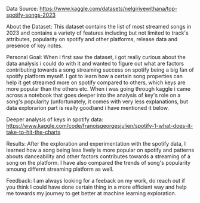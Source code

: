 Data Source: https://www.kaggle.com/datasets/nelgiriyewithana/top-spotify-songs-2023

About the Dataset: This dataset contains the list of most streamed songs in 2023 and contains a variety of features including but not limited to track's attributes, popularity on spotify and other platforms, release data and presence of key notes.

Personal Goal: When i first saw the dataset, i got really curious about the data analysis i could do with it and wanted to figure out what are factors contributing towards a song streaming success on spotify being a big fan of spotify platform myself. I got to learn how a certain song properties can help it get streamed more on spotify compared to others, which keys are more popular than the others etc. When i was going through kaggle i came across a notebook that goes deeper into the analysis of key's role on a song's popularity (unfortunately, it comes with very less explanations, but data explorarion part is really good)and i have mentioned it below.

Deeper analysis of keys in spotify data: https://www.kaggle.com/code/franoisgeorgesjulien/spotify-1-what-does-it-take-to-hit-the-charts

Results: After the exploration and experimentation with the spotify data, I learned how a song being less lively is more popular on spotify and patterns abouts danceability and other factors contributes towards a streaming of a song on the platform. I have also compared the trends of song's popularity amoung differnt streaming platform as well.

Feedback: I am always looking for a feeback on my work, do reach out if you think I could have done certain thing in a more efficient way and help me towards my journey to get better at machine learning exploration.
